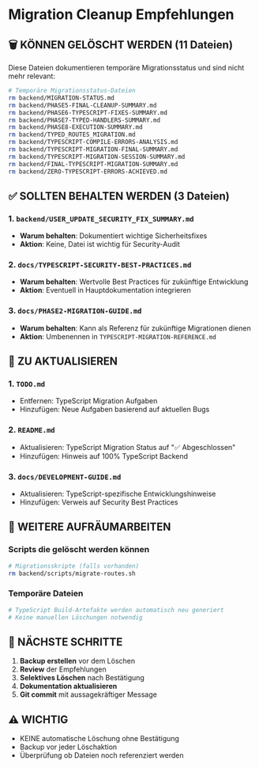 # Migration Cleanup Empfehlungen

## 🗑️ KÖNNEN GELÖSCHT WERDEN (11 Dateien)

Diese Dateien dokumentieren temporäre Migrationsstatus und sind nicht mehr relevant:

```bash
# Temporäre Migrationsstatus-Dateien
rm backend/MIGRATION-STATUS.md
rm backend/PHASE5-FINAL-CLEANUP-SUMMARY.md
rm backend/PHASE6-TYPESCRIPT-FIXES-SUMMARY.md
rm backend/PHASE7-TYPED-HANDLERS-SUMMARY.md
rm backend/PHASE8-EXECUTION-SUMMARY.md
rm backend/TYPED_ROUTES_MIGRATION.md
rm backend/TYPESCRIPT-COMPILE-ERRORS-ANALYSIS.md
rm backend/TYPESCRIPT-MIGRATION-FINAL-SUMMARY.md
rm backend/TYPESCRIPT-MIGRATION-SESSION-SUMMARY.md
rm backend/FINAL-TYPESCRIPT-MIGRATION-SUMMARY.md
rm backend/ZERO-TYPESCRIPT-ERRORS-ACHIEVED.md
```

## ✅ SOLLTEN BEHALTEN WERDEN (3 Dateien)

### 1. `backend/USER_UPDATE_SECURITY_FIX_SUMMARY.md`

- **Warum behalten**: Dokumentiert wichtige Sicherheitsfixes
- **Aktion**: Keine, Datei ist wichtig für Security-Audit

### 2. `docs/TYPESCRIPT-SECURITY-BEST-PRACTICES.md`

- **Warum behalten**: Wertvolle Best Practices für zukünftige Entwicklung
- **Aktion**: Eventuell in Hauptdokumentation integrieren

### 3. `docs/PHASE2-MIGRATION-GUIDE.md`

- **Warum behalten**: Kann als Referenz für zukünftige Migrationen dienen
- **Aktion**: Umbenennen in `TYPESCRIPT-MIGRATION-REFERENCE.md`

## 📝 ZU AKTUALISIEREN

### 1. `TODO.md`

- Entfernen: TypeScript Migration Aufgaben
- Hinzufügen: Neue Aufgaben basierend auf aktuellen Bugs

### 2. `README.md`

- Aktualisieren: TypeScript Migration Status auf "✅ Abgeschlossen"
- Hinzufügen: Hinweis auf 100% TypeScript Backend

### 3. `docs/DEVELOPMENT-GUIDE.md`

- Aktualisieren: TypeScript-spezifische Entwicklungshinweise
- Hinzufügen: Verweis auf Security Best Practices

## 🧹 WEITERE AUFRÄUMARBEITEN

### Scripts die gelöscht werden können

```bash
# Migrationsskripte (falls vorhanden)
rm backend/scripts/migrate-routes.sh
```

### Temporäre Dateien

```bash
# TypeScript Build-Artefakte werden automatisch neu generiert
# Keine manuellen Löschungen notwendig
```

## 🚀 NÄCHSTE SCHRITTE

1. **Backup erstellen** vor dem Löschen
2. **Review** der Empfehlungen
3. **Selektives Löschen** nach Bestätigung
4. **Dokumentation aktualisieren**
5. **Git commit** mit aussagekräftiger Message

## ⚠️ WICHTIG

- KEINE automatische Löschung ohne Bestätigung
- Backup vor jeder Löschaktion
- Überprüfung ob Dateien noch referenziert werden
